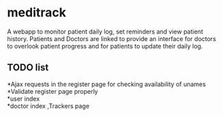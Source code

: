 # meditrack
A webapp to monitor patient daily log, set reminders and view patient history. Patients and Doctors are linked to provide an interface for doctors to overlook patient progress and for patients to update their daily log.  

## TODO list  
*Ajax requests in the register page for checking availability of unames  
*Validate register page properly  
*user index  
*doctor index  ,Trackers page  
